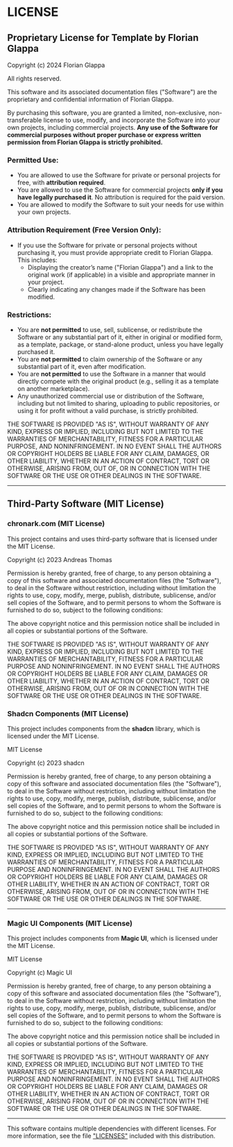 # LICENSE

## Proprietary License for Template by Florian Glappa

Copyright (c) 2024 Florian Glappa

All rights reserved.

This software and its associated documentation files ("Software") are the proprietary and confidential information of Florian Glappa.

By purchasing this software, you are granted a limited, non-exclusive, non-transferable license to use, modify, and incorporate the Software into your own projects, including commercial projects. **Any use of the Software for commercial purposes without proper purchase or express written permission from Florian Glappa is strictly prohibited.**

### Permitted Use:

- You are allowed to use the Software for private or personal projects for free, with **attribution required**.
- You are allowed to use the Software for commercial projects **only if you have legally purchased it**. No attribution is required for the paid version.
- You are allowed to modify the Software to suit your needs for use within your own projects.

### Attribution Requirement (Free Version Only):

- If you use the Software for private or personal projects without purchasing it, you must provide appropriate credit to Florian Glappa. This includes:
  - Displaying the creator’s name ("Florian Glappa") and a link to the original work (if applicable) in a visible and appropriate manner in your project.
  - Clearly indicating any changes made if the Software has been modified.

### Restrictions:

- You are **not permitted** to use, sell, sublicense, or redistribute the Software or any substantial part of it, either in original or modified form, as a template, package, or stand-alone product, unless you have legally purchased it.
- You are **not permitted** to claim ownership of the Software or any substantial part of it, even after modification.
- You are **not permitted** to use the Software in a manner that would directly compete with the original product (e.g., selling it as a template on another marketplace).
- Any unauthorized commercial use or distribution of the Software, including but not limited to sharing, uploading to public repositories, or using it for profit without a valid purchase, is strictly prohibited.

THE SOFTWARE IS PROVIDED "AS IS", WITHOUT WARRANTY OF ANY KIND, EXPRESS OR IMPLIED, INCLUDING BUT NOT LIMITED TO THE WARRANTIES OF MERCHANTABILITY, FITNESS FOR A PARTICULAR PURPOSE, AND NONINFRINGEMENT. IN NO EVENT SHALL THE AUTHORS OR COPYRIGHT HOLDERS BE LIABLE FOR ANY CLAIM, DAMAGES, OR OTHER LIABILITY, WHETHER IN AN ACTION OF CONTRACT, TORT OR OTHERWISE, ARISING FROM, OUT OF, OR IN CONNECTION WITH THE SOFTWARE OR THE USE OR OTHER DEALINGS IN THE SOFTWARE.


---

## Third-Party Software (MIT License)

### chronark.com (MIT License)

This project contains and uses third-party software that is licensed under the MIT License.

Copyright (c) 2023 Andreas Thomas

Permission is hereby granted, free of charge, to any person obtaining a copy of this software and associated documentation files (the "Software"), to deal in the Software without restriction, including without limitation the rights to use, copy, modify, merge, publish, distribute, sublicense, and/or sell copies of the Software, and to permit persons to whom the Software is furnished to do so, subject to the following conditions:

The above copyright notice and this permission notice shall be included in all
copies or substantial portions of the Software.

THE SOFTWARE IS PROVIDED "AS IS", WITHOUT WARRANTY OF ANY KIND, EXPRESS OR
IMPLIED, INCLUDING BUT NOT LIMITED TO THE WARRANTIES OF MERCHANTABILITY,
FITNESS FOR A PARTICULAR PURPOSE AND NONINFRINGEMENT. IN NO EVENT SHALL THE
AUTHORS OR COPYRIGHT HOLDERS BE LIABLE FOR ANY CLAIM, DAMAGES OR OTHER
LIABILITY, WHETHER IN AN ACTION OF CONTRACT, TORT OR OTHERWISE, ARISING FROM,
OUT OF OR IN CONNECTION WITH THE SOFTWARE OR THE USE OR OTHER DEALINGS IN THE
SOFTWARE.

### Shadcn Components (MIT License)

This project includes components from the **shadcn** library, which is licensed under the MIT License.

MIT License

Copyright (c) 2023 shadcn

Permission is hereby granted, free of charge, to any person obtaining a copy of this software and associated documentation files (the "Software"), to deal in the Software without restriction, including without limitation the rights to use, copy, modify, merge, publish, distribute, sublicense, and/or sell copies of the Software, and to permit persons to whom the Software is furnished to do so, subject to the following conditions:

The above copyright notice and this permission notice shall be included in all copies or substantial portions of the Software.

THE SOFTWARE IS PROVIDED "AS IS", WITHOUT WARRANTY OF ANY KIND, EXPRESS OR IMPLIED, INCLUDING BUT NOT LIMITED TO THE WARRANTIES OF MERCHANTABILITY, FITNESS FOR A PARTICULAR PURPOSE AND NONINFRINGEMENT. IN NO EVENT SHALL THE AUTHORS OR COPYRIGHT HOLDERS BE LIABLE FOR ANY CLAIM, DAMAGES OR OTHER LIABILITY, WHETHER IN AN ACTION OF CONTRACT, TORT OR OTHERWISE, ARISING FROM, OUT OF OR IN CONNECTION WITH THE SOFTWARE OR THE USE OR OTHER DEALINGS IN THE SOFTWARE.

---

### Magic UI Components (MIT License)

This project includes components from **Magic UI**, which is licensed under the MIT License.

MIT License

Copyright (c) Magic UI

Permission is hereby granted, free of charge, to any person obtaining a copy of this software and associated documentation files (the "Software"), to deal in the Software without restriction, including without limitation the rights to use, copy, modify, merge, publish, distribute, sublicense, and/or sell copies of the Software, and to permit persons to whom the Software is furnished to do so, subject to the following conditions:

The above copyright notice and this permission notice shall be included in all copies or substantial portions of the Software.

THE SOFTWARE IS PROVIDED "AS IS", WITHOUT WARRANTY OF ANY KIND, EXPRESS OR IMPLIED, INCLUDING BUT NOT LIMITED TO THE WARRANTIES OF MERCHANTABILITY, FITNESS FOR A PARTICULAR PURPOSE AND NONINFRINGEMENT. IN NO EVENT SHALL THE AUTHORS OR COPYRIGHT HOLDERS BE LIABLE FOR ANY CLAIM, DAMAGES OR OTHER LIABILITY, WHETHER IN AN ACTION OF CONTRACT, TORT OR OTHERWISE, ARISING FROM, OUT OF OR IN CONNECTION WITH THE SOFTWARE OR THE USE OR OTHER DEALINGS IN THE SOFTWARE.

---

This software contains multiple dependencies with different licenses. For more information, see the file ["LICENSES"](./LICENSES) included with this distribution.
